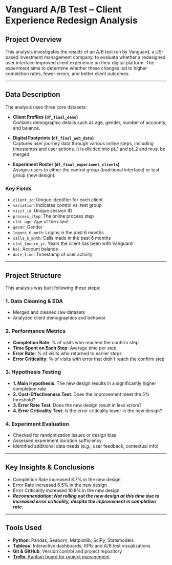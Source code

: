 # Vanguard A/B Test – Client Experience Redesign Analysis

## Project Overview

This analysis investigates the results of an A/B test run by Vanguard, a US-based investment management company, to evaluate whether a redesigned user interface improved client experience on their digital platform. The experiment aims to determine whether these changes led to higher completion rates, fewer errors, and better client outcomes.

---

## Data Description

The analysis uses three core datasets:

- **Client Profiles (`df_final_demo`)**  
  Contains demographic details such as age, gender, number of accounts, and balance.

- **Digital Footprints (`df_final_web_data`)**  
  Captures user journey data through various online steps, including timestamps and user actions. It is divided into pt_1 and pt_2 and must be merged.

- **Experiment Roster (`df_final_experiment_clients`)**  
  Assigns users to either the control group (traditional interface) or test group (new design).

### Key Fields

- `client_id`: Unique identifier for each client  
- `variation`: Indicates control vs. test group  
- `visit_id`: Unique session ID  
- `process_step`: The online process step  
- `clnt_age`: Age of the client  
- `gendr`: Gender  
- `logons_6_mnth`: Logins in the past 6 months  
- `calls_6_mnth`: Calls made in the past 6 months  
- `clnt_tenure_yr`: Years the client has been with Vanguard  
- `bal`: Account balance  
- `date_time`: Timestamp of user activity

---

## Project Structure

This analysis was built following these steps:

### 1. Data Cleaning & EDA
- Merged and cleaned raw datasets
- Analyzed client demographics and behavior

### 2. Performance Metrics
- **Completion Rate**: % of visits who reached the confirm step
- **Time Spent on Each Step**: Average time per step
- **Error Rate**: % of visits who returned to earlier steps
- **Error Criticality**: % of visits with error that didn't reach the confirm step

### 3. Hypothesis Testing
- **1. Main Hypothesis**: The new design results in a significantly higher completion rate
- **2. Cost-Effectiveness Test**: Does the improvement meet the 5% threshold?
- **3. Error Rate Test**: Does the new design result in less errors?
- **4. Error Criticality Test**: Is the error criticality lower in the new design?

### 4. Experiment Evaluation
- Checked for randomization issues or design bias
- Assessed experiment duration sufficiency
- Identified additional data needs (e.g., user feedback, contextual info)

---

## Key Insights & Conclusions

- Completion Rate increased 8.7% in the new design
- Error Rate increased 6.5% in the new design
- Error Criticality increased 10.8% in the new design
- ***Recommendation: Not rolling out the new design at this time due to increased error criticality, despite the improvement in completion rate.***

---

## Tools Used

- **Python**: Pandas, Seaborn, Matplotlib, SciPy, Statsmodels  
- **Tableau**: Interactive dashboards, KPIs and A/B test visualizations  
- **Git & GitHub**: Version control and project repository  
- [**Trello**: Kanban board for project management](https://trello.com/b/uIXXZXB7/projectvanguard)
